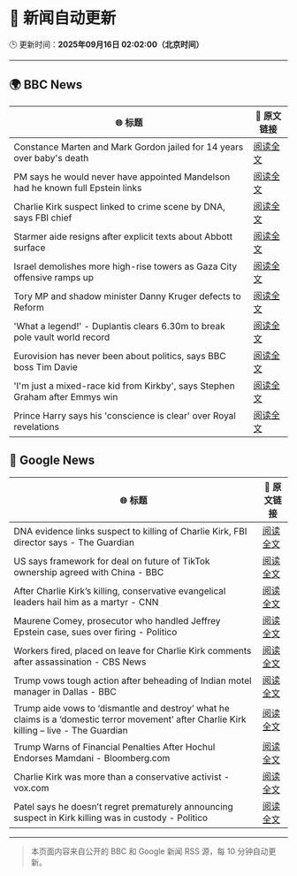 # 🧠 新闻自动更新

🕒 更新时间：**2025年09月16日 02:02:00（北京时间）**

---

## 🌍 BBC News

| 🌐 标题 | 🔗 原文链接 |
|--------|-------------|
| Constance Marten and Mark Gordon jailed for 14 years over baby's death | [阅读全文](https://www.bbc.com/news/articles/c931yq8lz19o?at_medium=RSS&at_campaign=rss) |
| PM says he would never have appointed Mandelson had he known full Epstein links | [阅读全文](https://www.bbc.com/news/articles/cx25xn2e8zqo?at_medium=RSS&at_campaign=rss) |
| Charlie Kirk suspect linked to crime scene by DNA, says FBI chief | [阅读全文](https://www.bbc.com/news/articles/c203qgn61geo?at_medium=RSS&at_campaign=rss) |
| Starmer aide resigns after explicit texts about Abbott surface | [阅读全文](https://www.bbc.com/news/articles/ckgy79yr74do?at_medium=RSS&at_campaign=rss) |
| Israel demolishes more high-rise towers as Gaza City offensive ramps up | [阅读全文](https://www.bbc.com/news/videos/cr5q8mj6nrvo?at_medium=RSS&at_campaign=rss) |
| Tory MP and shadow minister Danny Kruger defects to Reform | [阅读全文](https://www.bbc.com/news/articles/ce802dmgnyro?at_medium=RSS&at_campaign=rss) |
| 'What a legend!' - Duplantis clears 6.30m to break pole vault world record | [阅读全文](https://www.bbc.com/sport/athletics/videos/c237mlvl845o?at_medium=RSS&at_campaign=rss) |
| Eurovision has never been about politics, says BBC boss Tim Davie | [阅读全文](https://www.bbc.com/news/articles/cp8jd108e3qo?at_medium=RSS&at_campaign=rss) |
| 'I'm just a mixed-race kid from Kirkby', says Stephen Graham after Emmys win | [阅读全文](https://www.bbc.com/news/articles/cx2rjgdwweyo?at_medium=RSS&at_campaign=rss) |
| Prince Harry says his 'conscience is clear' over Royal revelations | [阅读全文](https://www.bbc.com/news/articles/cg7d27l929mo?at_medium=RSS&at_campaign=rss) |

## 📰 Google News

| 🌐 标题 | 🔗 原文链接 |
|--------|-------------|
| DNA evidence links suspect to killing of Charlie Kirk, FBI director says - The Guardian | [阅读全文](https://news.google.com/rss/articles/CBMiiAFBVV95cUxNSkVxNFZOeGVuWDVUaW9kVVo4ZWRFa1dha0RkRGtSelNYN1doVDZIcmpaQnpldDMzY29DenBvQ3o2ak9LZGRseE1OYWdobVVCVml0WGlJY0pXVTNndThkTGNZVDYtLWh4RFZ5Vm1JZkN0MUdhVXBBZU5yOHhaTGM5Y3Q3MXBDRU55?oc=5) |
| US says framework for deal on future of TikTok ownership agreed with China - BBC | [阅读全文](https://news.google.com/rss/articles/CBMiWkFVX3lxTE5OWGE3WXZEdW95UTMxMjBCdWZ6VU5PZzk5TnJCTVRURENRc3JKT0JOY3BFcDRnSDIwaG9HcnlicmF2VE5NY2pPR0JtWjJBMzNMX3pSR1F3eU9zQdIBX0FVX3lxTE93YmFMU3RQTFo1UHF1TEVoTGNIcG5sVXR1bVdZSlh0UU5jeEZNeldzYW9QVF8zX1hPNkpEVV82dVFfNl9FblZfRUVDcHRaWFlNbzFqNnpKQ0IzN0xZX1FB?oc=5) |
| After Charlie Kirk’s killing, conservative evangelical leaders hail him as a martyr - CNN | [阅读全文](https://news.google.com/rss/articles/CBMihgFBVV95cUxQbng5V2xJWkl1c3V2SGJoczRCWGtGMy1YN0lleWhqbXJpajR4eXFiNmtrcTdtcDRLTmF2UWVWY3VOQVlhNHRoQUxQN0NpUV9RTGlRWVAycjdKenVwdDZXNXQ4cl9nMVZuaEwtUngtNFZmQllkRkRycGxxMXNzdDNrcjBNWjRsZw?oc=5) |
| Maurene Comey, prosecutor who handled Jeffrey Epstein case, sues over firing - Politico | [阅读全文](https://news.google.com/rss/articles/CBMihAFBVV95cUxPamtIVDZvZHpKa1RMaVdiczlycllnanZQWDdWdXExQ25IVjB5Smo4S2loZ3Rjd01KcHhmU29xc04yZXlkMVVVRXRqbzJ4aVZ6UXBDblB0ZXQ0MWxHUEtybkc4d1hSNkdtZ1VjcGEyeGtMRG5PZ0pRNzJydVJxSDJucS11Q3U?oc=5) |
| Workers fired, placed on leave for Charlie Kirk comments after assassination - CBS News | [阅读全文](https://news.google.com/rss/articles/CBMidkFVX3lxTFBpd19GNnpsdm81aDFSWXNqeEtENHpIT2hDSC1pWFNDS0NoSGpwV1JaYzhZSU9yRHpCLS1DQmNfM1VrVEYxNWNLM2ZXRnVjdkpidnRVenRicmctN0Zqai1iRE5hRzhrS3BjOXg1c1BtZlV3WDl6UGfSAXtBVV95cUxNb0ZQdW95RWFaeTlaLTVxTi1yZnlkVlZNQWFzbVc4TVptNTVzX3hWWlduU2Y5dG1KeWZLdTlLNmxBa0htOGxXM2EwLVlrdGtXQzVYSjZlbTZZT0VXc0s2T295RE1NM3lQT184SUJtZnY5d1VHYjk0V21qeHc?oc=5) |
| Trump vows tough action after beheading of Indian motel manager in Dallas - BBC | [阅读全文](https://news.google.com/rss/articles/CBMiWkFVX3lxTE1rc2xDRUVyTnFBMjNITmUyZnY0WlNBbDJjMDdqNGs5eUlUOXphQUJqWjNKYjVQZVI4NUdaYkQyQTZUc05xbkhMSTZabXZwTWQ4UXg3d2h3REp4QdIBX0FVX3lxTFBlQVFzQkdxWTlvUTU2VFhscGFoZVR3MUJyT2tGSWRwdnZ2VVJHdmk2TThlUHdtYi02OElFQU9WYl9IVkNGckdDOW5qTzZIS0VIY2l1OTh0Q1N6OFpUR3ZV?oc=5) |
| Trump aide vows to ‘dismantle and destroy’ what he claims is a ‘domestic terror movement’ after Charlie Kirk killing – live - The Guardian | [阅读全文](https://news.google.com/rss/articles/CBMi2gFBVV95cUxPZnBNQkdwYS1VcFMwNlhQdkx3OUZjQi1JY1paMjBfOTdxM1k5Z19RaW9QeHgyM2F0UnRPSTMxQU80OTN1dUVGWVR5Y3cyTGgwM1pUY0ZycldrZjZ5eVotRzJCM2tmOG8tTk0zVUt3LUNBY0MzczJiWU9saVdmc0xLa0drUU9aSkxGZnJXUDVvWmh3YUZMRHNNbkxHeTY1dE5rdjJyWVEwbm5QU1M2dExHZkh3YXRYeEFNNXlkbllUZHY4SEx4aVNMS1JzcmVyMkRXQk5KLUlLdlp6Zw?oc=5) |
| Trump Warns of Financial Penalties After Hochul Endorses Mamdani - Bloomberg.com | [阅读全文](https://news.google.com/rss/articles/CBMitgFBVV95cUxOZnFRWWNydmhfd1p3a3NESWtSN2dZbTM3Wk10M084cUM5NFhVZ0F5N1M1dDN5a202d1JnSWtWSU5iaGs2NWs0OEhDWExCM1F4WHhsNjcyMnVfQ1dkMDNVNWdaV29NcnVqRHowMUwxUnQ1WmJXaGtWdDh2UmVFSFlzUjdIY3ozcl9jdE9LZkRFVFBBRGdIWW9TUGpxNi1CMzBnMkxGRkNwZW9DQVJLbk5lUlNCMVFHQQ?oc=5) |
| Charlie Kirk was more than a conservative activist - vox.com | [阅读全文](https://news.google.com/rss/articles/CBMiqwFBVV95cUxOZVZpSHYyVGxmSHIwbWxlaDU3NnBXQjVPelRKUnVxWWVpZjVxT3dMN1BSSEQwbHo1ZGttc3UyeHExN0xDdjlpV01GbWI2bmNsVlRvNnFNaUFGemRFbWFmUjZFNk5sb0hJV3JIaXNLa1dWdDRGcWU5bG9sNFJvZ0RnSVB5OGo0Z2dYS1pRQUVYMW1jbldpVFRTeGpLRF85RnBVajFKSGpjaHZuYzg?oc=5) |
| Patel says he doesn’t regret prematurely announcing suspect in Kirk killing was in custody - Politico | [阅读全文](https://news.google.com/rss/articles/CBMiqwFBVV95cUxQcHlhZFd5U2tiUzZTX3V6d3llQ0l4M1J4VGJDTXFTd3Uzdlo5NXZzVVpzb1c0d2xKMnIxbFFzLVQ0TjNKYUJheFo0b2txUU50aEotQ25oV0lCMllvQy1kV3NLSk9uSU5wS3AzMFJvWFV4QmhPNVkzbFB6ZFlJbFdMcFZvNlQxa09zU0JUdmpGRFp3STJtbTNlSHV4UFZsRy1iVUNIR2RBYlNNVE0?oc=5) |

---
> 本页面内容来自公开的 BBC 和 Google 新闻 RSS 源，每 10 分钟自动更新。